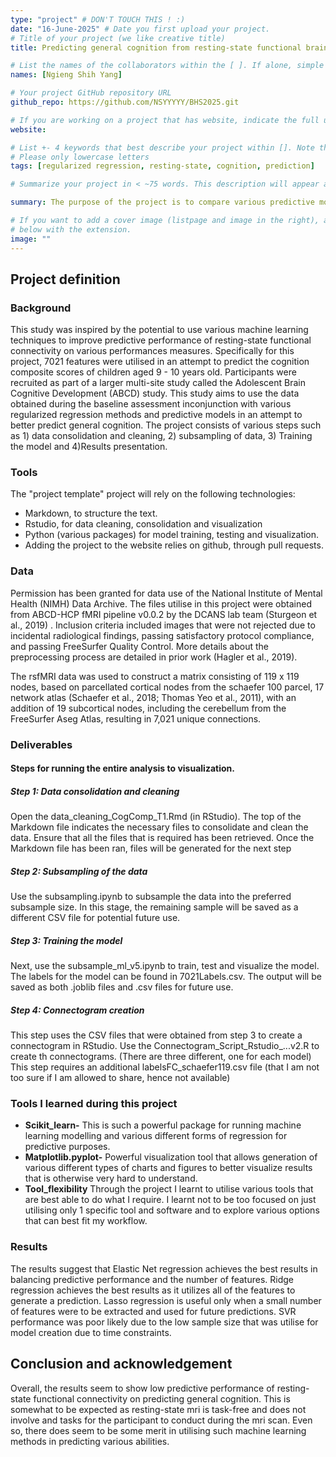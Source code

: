 ```yaml
---
type: "project" # DON'T TOUCH THIS ! :)
date: "16-June-2025" # Date you first upload your project.
# Title of your project (we like creative title)
title: Predicting general cognition from resting-state functional brain connectivity

# List the names of the collaborators within the [ ]. If alone, simple put your name within []
names: [Ngieng Shih Yang]

# Your project GitHub repository URL
github_repo: https://github.com/NSYYYYY/BHS2025.git

# If you are working on a project that has website, indicate the full url including "https://" below or leave it empty.
website:

# List +- 4 keywords that best describe your project within []. Note that the project summary also involves a number of key words. Those are listed on top of the [github repository](https://github.com/PSY6983-2021/project_template), click `manage topics`.
# Please only lowercase letters
tags: [regularized regression, resting-state, cognition, prediction]

# Summarize your project in < ~75 words. This description will appear at the top of your page and on the list page with other projects..

summary: The purpose of the project is to compare various predictive models to compare the effectiveness of each predictive model and to identify important features that best contribute towards predicting general cognition. Additionally, the ideal number of features were also explored for each model.

# If you want to add a cover image (listpage and image in the right), add it to your directory and indicate the name
# below with the extension.
image: ""
---
```

<!-- This is an html comment and this won't appear in the rendered page. You are now editing the "content" area, the core of your description. Everything that you can do in markdown is allowed below. We added a couple of comments to guide your through documenting your progress. -->

## Project definition

### Background

This study was inspired by the potential to use various machine learning techniques to improve predictive performance of resting-state functional connectivity on various performances measures. Specifically for this project, 7021 features were utilised in an attempt to predict the cognition composite scores of children aged 9 - 10 years old. Participants were recruited as part of a larger multi-site study called the Adolescent Brain Cognitive Development (ABCD) study. This study aims to use the data obtained during the baseline assessment inconjunction with various regularized regression methods and predictive models in an attempt to better predict general cognition. The project consists of various steps such as 1) data consolidation and cleaning, 2) subsampling of data, 3) Training the model and 4)Results presentation.

### Tools

The "project template" project will rely on the following technologies:
 * Markdown, to structure the text.
 * Rstudio, for data cleaning, consolidation and visualization
 * Python (various packages) for model training, testing and visualization.
 * Adding the project to the website relies on github, through pull requests.

### Data
Permission has been granted for data use of the National Institute of Mental Health (NIMH) Data Archive.
The files utilise in this project were obtained from ABCD-HCP fMRI pipeline v0.0.2 by the DCANS lab team (Sturgeon et al., 2019) . Inclusion criteria included images that were not rejected due to incidental radiological findings, passing satisfactory protocol compliance, and passing FreeSurfer Quality Control. More details about the preprocessing process are detailed in prior work (Hagler et al., 2019).

The rsfMRI data was used to construct a matrix consisting of 119 x 119 nodes, based on parcellated cortical nodes from the schaefer 100 parcel, 17 network atlas (Schaefer et al., 2018; Thomas Yeo et al., 2011), with an addition of 19 subcortical nodes, including the cerebellum from the FreeSurfer Aseg Atlas, resulting in 7,021 unique connections.

### Deliverables

#### Steps for running the entire analysis to visualization.

##### Step 1: Data consolidation and cleaning
Open the data_cleaning_CogComp_T1.Rmd (in RStudio). The top of the Markdown file indicates the necessary files to consolidate and clean the data. 
Ensure that all the files that is required has been retrieved.
Once the Markdown file has been ran, files will be generated for the next step

##### Step 2: Subsampling of the data
Use the subsampling.ipynb to subsample the data into the preferred subsample size.
In this stage, the remaining sample will be saved as a different CSV file for potential future use.

##### Step 3: Training the model
Next, use the subsample_ml_v5.ipynb to train, test and visualize the model.
The labels for the model can be found in 7021Labels.csv.
The output will be saved as both .joblib files and .csv files for future use.

##### Step 4: Connectogram creation
This step uses the CSV files that were obtained from step 3 to create a connectogram in RStudio.
Use the Connectogram_Script_Rstudio_...v2.R to create th connectograms. (There are three different, one for each model)
This step requires an additional labelsFC_schaefer119.csv file (that I am not too sure if I am allowed to share, hence not available)


### Tools I learned during this project

 * **Scikit_learn-** This is such a powerful package for running machine learning modelling and various different forms of regression for predictive purposes.
 * **Matplotlib.pyplot-** Powerful visualization tool that allows generation of various different types of charts and figures to better visualize results that is otherwise very hard to understand.
 * **Tool_flexibility** Through the project I learnt to utilise various tools that are best able to do what I require. I learnt not to be too focused on just utilising only 1 specific tool and software and to explore various options that can best fit my workflow.

### Results
The results suggest that Elastic Net regression achieves the best results in balancing predictive performance and the number of features. Ridge regression achieves the best results as it utilizes all of the features to generate a prediction. Lasso regression is useful only when a small number of features were to be extracted and used for future predictions. SVR performance was poor likely due to the low sample size that was utilise for model creation due to time constraints.

## Conclusion and acknowledgement

Overall, the results seem to show low predictive performance of resting-state functional connectivity on predicting general cognition. This is somewhat to be expected as resting-state mri is task-free and does not involve and tasks for the participant to conduct during the mri scan. Even so, there does seem to be some merit in utilising such machine learning methods in predicting various abilities.
